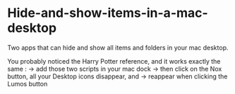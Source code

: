 # Hide-and-show-items-in-a-mac-desktop
Two apps that can hide and show all items and folders in your mac desktop.

You probably noticed the Harry Potter reference, and it works exactly the same : 
   -> add those two scripts in your mac dock
   -> then click on the Nox button, all your Desktop icons disappear, and 
   -> reappear when clicking the Lumos button
